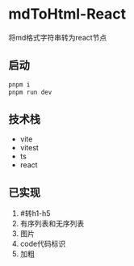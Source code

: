 # mdToHtml-React
将md格式字符串转为react节点
## 启动
```bash
pnpm i
pnpm run dev
```
## 技术栈
- vite
- vitest
- ts
- react
## 已实现
1. #转h1-h5
2. 有序列表和无序列表
3. 图片
4. code代码标识
5. 加粗
